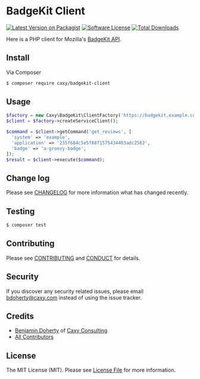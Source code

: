 # BadgeKit Client

[![Latest Version on Packagist][ico-version]][link-packagist]
[![Software License][ico-license]](LICENSE.md)
[![Total Downloads][ico-downloads]][link-downloads]

Here is a PHP client for Mozilla's [BadgeKit API][badgekit-api].

## Install

Via Composer

``` bash
$ composer require caxy/badgekit-client
```
## Usage

``` php
$factory = new Caxy\BadgeKit\ClientFactory('https://badgekit.example.com', 'MASTER_SECRET_FROM_BADGEKIT');
$client = $factory->createServiceClient();

$command = $client->getCommand('get_reviews', [
  'system' => 'example',
  'application' => '235f684c5e5f88f1575434403adc2562',
  'badge' => 'a-groovy-badge',
]);
$result = $client->execute($command);
```

## Change log

Please see [CHANGELOG](CHANGELOG.md) for more information what has changed recently.

## Testing

``` bash
$ composer test
```

## Contributing

Please see [CONTRIBUTING](CONTRIBUTING.md) and [CONDUCT](CONDUCT.md) for details.

## Security

If you discover any security related issues, please email bdoherty@caxy.com instead of using the issue tracker.

## Credits

- [Benjamin Doherty][link-author] of [Caxy Consulting][link-organization]
- [All Contributors][link-contributors]

## License

The MIT License (MIT). Please see [License File](LICENSE.md) for more information.

[badgekit-api]: https://github.com/mozilla/badgekit-api

[ico-version]: https://img.shields.io/packagist/v/caxy/badgekit-client.svg?style=flat-square
[ico-license]: https://img.shields.io/badge/license-MIT-brightgreen.svg?style=flat-square
[ico-travis]: https://img.shields.io/travis/caxy/badgekit-client/master.svg?style=flat-square
[ico-scrutinizer]: https://img.shields.io/scrutinizer/coverage/g/caxy/badgekit-client.svg?style=flat-square
[ico-code-quality]: https://img.shields.io/scrutinizer/g/caxy/badgekit-client.svg?style=flat-square
[ico-downloads]: https://img.shields.io/packagist/dt/caxy/badgekit-client.svg?style=flat-square

[link-packagist]: https://packagist.org/packages/caxy/badgekit-client
[link-downloads]: https://packagist.org/packages/caxy/badgekit-client
[link-author]: https://github.com/bangpound
[link-organization]: https://github.com/caxy
[link-contributors]: ../../contributors
